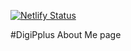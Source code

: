 [![Netlify Status](https://api.netlify.com/api/v1/badges/839ec549-fba0-4293-8131-b555ca7d0c41/deploy-status)](https://app.netlify.com/sites/digipplustest2aboutus/deploys)

#DigiPplus
  About Me page 
